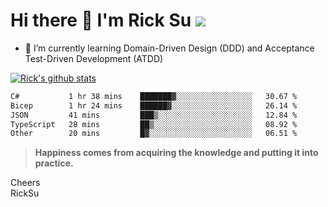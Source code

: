 # Hi there 👋 I'm Rick Su ![](https://komarev.com/ghpvc/?username=ricksu978)
<!--
**ricksu978/ricksu978** is a ✨ _special_ ✨ repository because its `README.md` (this file) appears on your GitHub profile.

Here are some ideas to get you started:

- 🔭 I’m currently working on ...
-->
- 🌱 I’m currently learning Domain-Driven Design (DDD) and Acceptance Test-Driven Development (ATDD)
<!--
- 👯 I’m looking to collaborate on ...
- 🤔 I’m looking for help with ...
- 💬 Ask me about ...
- 📫 How to reach me: ...
- 😄 Pronouns: ...
- ⚡ Fun fact: ...
-->
[![Rick's github stats](https://github-readme-stats.vercel.app/api?username=ricksu978&theme=dark)](https://github.com/ricksu978/ricksu978)

<!--START_SECTION:waka-->

```txt
C#           1 hr 38 mins    ███████▓░░░░░░░░░░░░░░░░░   30.67 %
Bicep        1 hr 24 mins    ██████▓░░░░░░░░░░░░░░░░░░   26.14 %
JSON         41 mins         ███▒░░░░░░░░░░░░░░░░░░░░░   12.84 %
TypeScript   28 mins         ██▒░░░░░░░░░░░░░░░░░░░░░░   08.92 %
Other        20 mins         █▓░░░░░░░░░░░░░░░░░░░░░░░   06.51 %
```

<!--END_SECTION:waka-->

> **Happiness comes from acquiring the knowledge and putting it into practice.**

Cheers  
RickSu 
